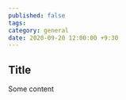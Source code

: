 ```yaml
---
published: false
tags: 
category: general
date: 2020-09-20 12:00:00 +9:30
---
```

## Title

Some content